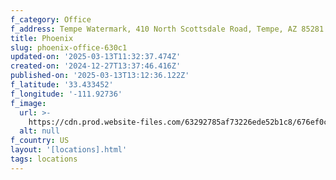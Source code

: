 ```yaml
---
f_category: Office
f_address: Tempe Watermark, 410 North Scottsdale Road, Tempe, AZ 85281
title: Phoenix
slug: phoenix-office-630c1
updated-on: '2025-03-13T11:32:37.474Z'
created-on: '2024-12-27T13:37:46.416Z'
published-on: '2025-03-13T13:12:36.122Z'
f_latitude: '33.433452'
f_longitude: '-111.92736'
f_image:
  url: >-
    https://cdn.prod.website-files.com/63292785af73226ede52b1c8/676ef0cbd81441d305ac5014_676ee851eb2d2f136ad69822_image%2520copy.avif
  alt: null
f_country: US
layout: '[locations].html'
tags: locations
---
```



